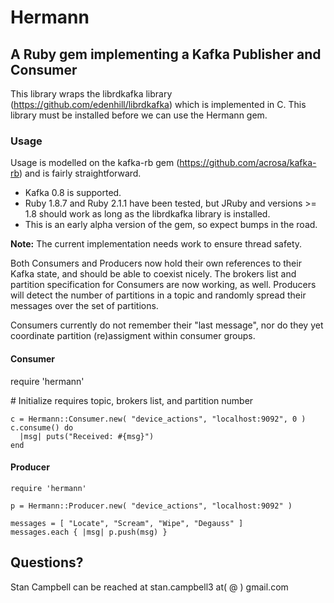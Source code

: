 # Hermann
## A Ruby gem implementing a Kafka Publisher and Consumer

This library wraps the librdkafka library (https://github.com/edenhill/librdkafka) which is implemented in C.  This library must be installed before we can use the Hermann gem.

### Usage

Usage is modelled on the kafka-rb gem (https://github.com/acrosa/kafka-rb) and is fairly straightforward.

- Kafka 0.8 is supported.
- Ruby 1.8.7 and Ruby 2.1.1 have been tested, but JRuby and versions >= 1.8 should work as long as the librdkafka library is installed.
- This is an early alpha version of the gem, so expect bumps in the road.

**Note:**  The current implementation needs work to ensure thread safety.

Both Consumers and Producers now hold their own references to their Kafka state, and should be able to coexist nicely.
The brokers list and partition specification for Consumers are now working, as well.  Producers will detect the number of
partitions in a topic and randomly spread their messages over the set of partitions.

Consumers currently do not remember their "last message", nor do they yet coordinate partition (re)assigment within consumer groups.

#### Consumer

require 'hermann'

\# Initialize requires topic, brokers list, and partition number

    c = Hermann::Consumer.new( "device_actions", "localhost:9092", 0 )
    c.consume() do
      |msg| puts("Received: #{msg}")
    end

#### Producer

    require 'hermann'

    p = Hermann::Producer.new( "device_actions", "localhost:9092" )

    messages = [ "Locate", "Scream", "Wipe", "Degauss" ]
    messages.each { |msg| p.push(msg) }

## Questions?

Stan Campbell can be reached at stan.campbell3 at( @ ) gmail.com


